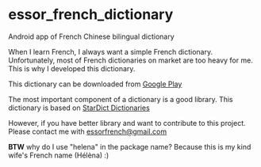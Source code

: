 # essor_french_dictionary

Android app of French Chinese bilingual dictionary

When I learn French, I always want a simple French dictionary. Unfortunately, most of French dictionaries on market are too heavy for me. This is why I developed this dictionary.

This dictionary can be downloaded from [Google Play](https://play.google.com/store/apps/details?id=com.helena.essorfrench)

The most important component of a dictionary is a good library. This dictionary is based on [StarDict Dictionaries](http://download.huzheng.org)

However, if you have better library and want to contribute to this project. Please contact me with essorfrench@gmail.com

**BTW** why do I use "helena" in the package name? Because this is my kind wife's French name (Hélèna) :)
